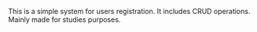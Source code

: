 This is a simple system for users registration.
It includes CRUD operations.
Mainly made for studies purposes.
